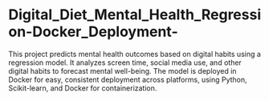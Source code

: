 # Digital_Diet_Mental_Health_Regression-Docker_Deployment-
This project predicts mental health outcomes based on digital habits using a regression model. It analyzes screen time, social media use, and other digital habits to forecast mental well-being. The model is deployed in Docker for easy, consistent deployment across platforms, using Python, Scikit-learn, and Docker for containerization.
